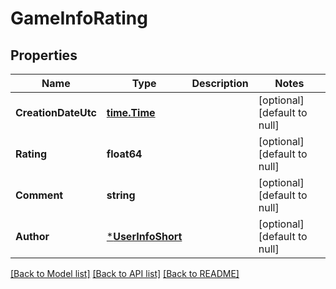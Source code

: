 # GameInfoRating

## Properties
Name | Type | Description | Notes
------------ | ------------- | ------------- | -------------
**CreationDateUtc** | [**time.Time**](time.Time.md) |  | [optional] [default to null]
**Rating** | **float64** |  | [optional] [default to null]
**Comment** | **string** |  | [optional] [default to null]
**Author** | [***UserInfoShort**](UserInfoShort.md) |  | [optional] [default to null]

[[Back to Model list]](../README.md#documentation-for-models) [[Back to API list]](../README.md#documentation-for-api-endpoints) [[Back to README]](../README.md)


